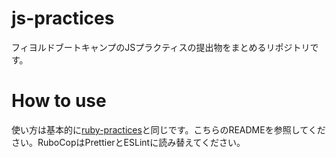 # js-practices

フィヨルドブートキャンプのJSプラクティスの提出物をまとめるリポジトリです。

# How to use

使い方は基本的に[ruby-practices](https://github.com/fjordllc/ruby-practices/)と同じです。こちらのREADMEを参照してください。RuboCopはPrettierとESLintに読み替えてください。
